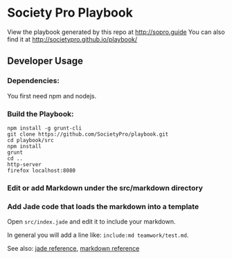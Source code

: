 Society Pro Playbook 
====================

View the playbook generated by this repo at http://sopro.guide
You can also find it at http://societypro.github.io/playbook/

Developer Usage
---------------

### Dependencies:
You first need npm and nodejs.

### Build the Playbook:

```
npm install -g grunt-cli
git clone https://github.com/SocietyPro/playbook.git
cd playbook/src
npm install
grunt
cd ..
http-server
firefox localhost:8080
```

### Edit or add Markdown under the src/markdown directory


### Add Jade code that loads the markdown into a template 
Open `src/index.jade` and edit it to include your markdown.

In general you will add a line like: `include:md teamwork/test.md`.

See also: [jade reference](http://jade-lang.com/api/), [markdown reference](http://daringfireball.net/projects/markdown/syntax)
